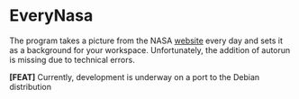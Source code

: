 # EveryNasa
The program takes a picture from the NASA [website](https://apod.nasa.gov/apod) every day 
and sets it as a background for your workspace. 
Unfortunately, the addition of autorun is missing due to technical errors.

**[FEAT]** Currently, development is underway on a port to the Debian distribution